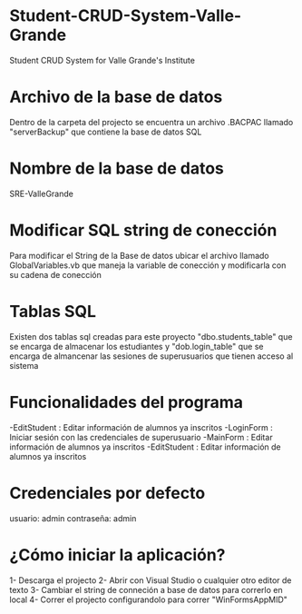 # Student-CRUD-System-Valle-Grande
Student CRUD System for Valle Grande's Institute

# Archivo de la base de datos
Dentro de la carpeta del projecto se encuentra un archivo .BACPAC llamado "serverBackup" que contiene la base de datos SQL

# Nombre de la base de datos
SRE-ValleGrande

# Modificar SQL string de conección
Para modificar el String de la Base de datos ubicar el archivo llamado GlobalVariables.vb que maneja la variable de conección y modificarla con su cadena de conección

# Tablas SQL
Existen dos tablas sql creadas para este proyecto "dbo.students_table" que se encarga de almacenar los estudiantes y "dob.login_table" que se encarga de almancenar las sesiones de superusuarios que tienen acceso al sistema

# Funcionalidades del programa
-EditStudent : Editar información de alumnos ya inscritos
-LoginForm : Iniciar sesión con las credenciales de superusuario
-MainForm : Editar información de alumnos ya inscritos
-EditStudent : Editar información de alumnos ya inscritos

# Credenciales por defecto
usuario: admin
contraseña: admin

# ¿Cómo iniciar la aplicación?
1- Descarga el projecto
2- Abrir con Visual Studio o cualquier otro editor de texto
3- Cambiar el string de conneción a base de datos para correrlo en local
4- Correr el projecto configurandolo para correr "WinFormsAppMID"
